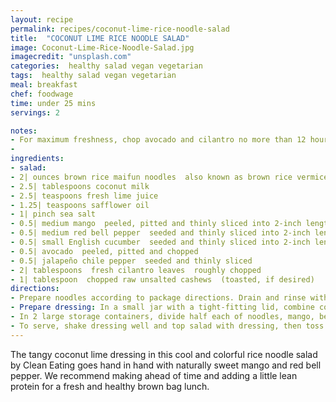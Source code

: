```yaml
---
layout: recipe
permalink: recipes/coconut-lime-rice-noodle-salad
title:  "COCONUT LIME RICE NOODLE SALAD"
image: Coconut-Lime-Rice-Noodle-Salad.jpg
imagecredit: "unsplash.com"
categories:  healthy salad vegan vegetarian
tags:  healthy salad vegan vegetarian
meal: breakfast
chef: foodwage
time: under 25 mins
servings: 2

notes:
- For maximum freshness, chop avocado and cilantro no more than 12 hours before serving.
- 
ingredients:
- salad:
- 2| ounces brown rice maifun noodles  also known as brown rice vermicelli 
- 2.5| tablespoons coconut milk
- 2.5| teaspoons fresh lime juice
- 1.25| teaspoons safflower oil
- 1| pinch sea salt
- 0.5| medium mango  peeled, pitted and thinly sliced into 2-inch lengths
- 0.5| medium red bell pepper  seeded and thinly sliced into 2-inch lengths
- 0.5| small English cucumber  seeded and thinly sliced into 2-inch lengths
- 0.5| avocado  peeled, pitted and chopped
- 0.5| jalapeño chile pepper  seeded and thinly sliced
- 2| tablespoons  fresh cilantro leaves  roughly chopped
- 1| tablespoon  chopped raw unsalted cashews  (toasted, if desired)
directions:
- Prepare noodles according to package directions. Drain and rinse with cold water; set aside to dry.
- Prepare dressing: In a small jar with a tight-fitting lid, combine coconut milk, lime juice, oil and salt; seal and shake well to combine. Divide among 2 small watertight storage containers.
- In 2 large storage containers, divide half each of noodles, mango, bell pepper, cucumber, avocado, jalapeño, cilantro and cashews.
- To serve, shake dressing well and top salad with dressing, then toss to coat.
---
```


The tangy coconut lime dressing in this cool and colorful rice noodle salad by Clean Eating goes hand in hand with naturally sweet mango and red bell pepper. We recommend making ahead of time and adding a little lean protein for a fresh and healthy brown bag lunch.